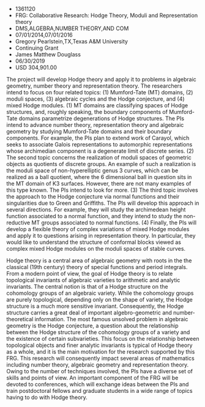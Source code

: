 
* 1361120
* FRG: Collaborative Research: Hodge Theory, Moduli and Representation theory
* DMS,ALGEBRA,NUMBER THEORY,AND COM
* 07/01/2014,07/01/2016
* Gregory Pearlstein,TX,Texas A&M University
* Continuing Grant
* James Matthew Douglass
* 06/30/2019
* USD 304,901.00

The project will develop Hodge theory and apply it to problems in algebraic
geometry, number theory and representation theory. The researchers intend to
focus on four related topics: (1) Mumford-Tate (MT) domains, (2) moduli spaces,
(3) algebraic cycles and the Hodge conjecture, and (4) mixed Hodge modules. (1)
MT domains are classifying spaces of Hodge structures, and, roughly speaking,
the boundary components of Mumford-Tate domains parametrize degenerations of
Hodge structures. The PIs intend to advance number theory, representation theory
and algebraic geometry by studying Mumford-Tate domains and their boundary
components. For example, the PIs plan to extend work of Carayol, which seeks to
associate Galois representations to automorphic representations whose
archimedian component is a degenerate limit of discrete series. (2) The second
topic concerns the realization of moduli spaces of geometric objects as
quotients of discrete groups. An example of such a realization is the moduli
space of non-hyperelliptic genus 3 curves, which can be realized as a ball
quotient, where the 6 dimensional ball in question sits in the MT domain of K3
surfaces. However, there are not many examples of this type known. The PIs
intend to look for more. (3) The third topic involves the approach to the Hodge
conjecture via normal functions and their singularities due to Green and
Griffiths. The PIs will develop this approach in several directions. For
example, they will study the archimedean height function associated to a normal
function, and they intend to study the non-reductive MT groups associated to
normal functions. (4) Finally, the PIs will develop a flexible theory of complex
variations of mixed Hodge modules and apply it to questions arising in
representation theory. In particular, they would like to understand the
structure of conformal blocks viewed as complex mixed Hodge modules on the
moduli spaces of stable curves.

Hodge theory is a central area of algebraic geometry with roots in the the
classical (19th century) theory of special functions and period integrals. From
a modern point of view, the goal of Hodge theory is to relate topological
invariants of algebraic varieties to arithmetic and analytic invariants. The
central notion is that of a Hodge structure on the cohomology groups of an
algebraic variety. While the cohomology groups are purely topological, depending
only on the shape of variety, the Hodge structure is a much more sensitive
invariant. Consequently, the Hodge structure carries a great deal of important
algebro-geometric and number-theoretical information. The most famous unsolved
problem in algebraic geometry is the Hodge conjecture, a question about the
relationship between the Hodge structure of the cohomology groups of a variety
and the existence of certain subvarieties. This focus on the relationship
between topological objects and finer analytic invariants is typical of Hodge
theory as a whole, and it is the main motivation for the research supported by
this FRG. This research will consequently impact several areas of mathematics
including number theory, algebraic geometry and representation theory. Owing to
the number of techniques involved, the PIs have a diverse set of skills and
points of view. An important component of the FRG will be devoted to
conferences, which will exchange ideas between the PIs and train postdoctoral
fellows and graduate students in a wide range of topics having to do with Hodge
theory.
